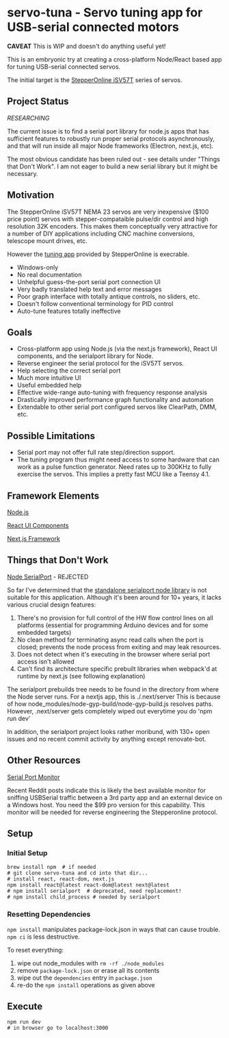 # servo-tuna - Servo tuning app for USB-serial connected motors

__CAVEAT__ This is WIP and doesn't do anything useful yet!

This is an embryonic try at creating a cross-platform Node/React based app for tuning USB-serial connected servos.

The initial target is the
[StepperOnline iSV57T](https://www.omc-stepperonline.com/nema-23-integrated-easy-servo-motor-90w-3000rpm-0-3nm-42-49oz-in-20-50vdc-brushless-dc-servo-motor-isv57t-090)
series of servos.

## Project Status

*RESEARCHING*

The current issue is to find a serial port library for node.js apps that has sufficient features
to robustly run proper serial protocols asynchronously, and that
will run inside all major Node frameworks (Electron, next.js, etc).

The most obvious candidate has been ruled out - see details under "Things that Don't Work".
I am not eager to build a new serial library but it might be necessary.


## Motivation

The StepperOnline iSV57T NEMA 23 servos are very inexpensive ($100 price point) servos with stepper-compataible pulse/dir control and high resolution 32K encoders.
This makes them conceptually very attractive for a number of DIY applications including CNC machine conversions, telescope mount drives, etc.

However the [tuning app](https://www.omc-stepperonline.com/index.php?route=product/product/get_file&file=1361/iSV-T_software.zip) provided by StepperOnline is execrable.

* Windows-only
* No real documentation
* Unhelpful guess-the-port serial port connection UI
* Very badly translated help text and error messages
* Poor graph interface with totally antique controls, no sliders, etc.
* Doesn't follow conventional terminology for PID control
* Auto-tune features totally ineffective

## Goals

* Cross-platform app using Node.js (via the next.js framework), React UI components, and the serialport library for Node.
* Reverse engineer the serial protocol for the iSV57T servos.
* Help selecting the correct serial port
* Much more intuitive UI
* Useful embedded help
* Effective wide-range auto-tuning with frequency response analysis
* Drastically improved performance graph functionality and automation
* Extendable to other serial port configured servos like ClearPath, DMM, etc.

## Possible Limitations

* Serial port may not offer full rate step/direction support.
* The tuning program thus might need access to some hardware that can work
  as a pulse function generator.  Need rates up to 300KHz to fully exercise the servos.
  This implies a pretty fast MCU like a Teensy 4.1.

## Framework Elements

[Node.js](https://nodejs.org/en/download/)

[React UI Components](https://react.dev/learn/start-a-new-react-project)

[Next.js Framework](https://nextjs.org/)

## Things that Don't Work

[Node SerialPort](https://serialport.io/) - REJECTED

So far I've determined that the [standalone serialport node library](https://serialport.io/)
is not suitable for this application.  Although it's been around for 10+ years, it
lacks various crucial design features:

1. There's no provision for full control of the HW flow control lines on all platforms
   (essential for programming Arduino devices and for some embedded targets)
2. No clean method for terminating async read calls when the port is closed; prevents
   the node process from exiting and may leak resources.
3. Does not detect when it's executing in the browser where serial port access isn't allowed
4. Can't find its architecture specific prebuilt libraries when webpack'd at
   runtime by next.js (see following explanation)

The serialport prebuilds tree needs to be found in the directory from where the Node server runs.
For a nextjs app, this is ./.next/server
This is because of how node_modules/node-gyp-build/node-gyp-build.js resolves paths.
However, .next/server gets completely wiped out everytime you do 'npm run dev'

In addition, the serialport project looks rather moribund, with 130+ open issues and no recent
commit activity by anything except renovate-bot.

## Other Resources

[Serial Port Monitor](https://www.com-port-monitoring.com/)

Recent Reddit posts indicate this is likely the best available monitor for sniffing
USBSerial traffic between a 3rd party app and an external device on a Windows host.
You need the $99 pro version for this capability.  This monitor will be needed for
reverse engineering the Stepperonline protocol.

## Setup

### Initial Setup
```
brew install npm  # if needed
# git clone servo-tuna and cd into that dir...
# install react, react-dom, next.js
npm install react@latest react-dom@latest next@latest
# npm install serialport  # deprecated, need replacement!
# npm install child_process # needed by serialport
```

### Resetting Dependencies

`npm install` manipulates package-lock.json in ways that can cause trouble.  `npm ci` is less destructive.

To reset everything:

1. wipe out node_modules with `rm -rf ./node_modules`
2. remove `package-lock.json` or erase all its contents
3. wipe out the `dependencies` entry in `package.json`
4. re-do the `npm install` operations as given above

## Execute


```
npm run dev
# in browser go to localhost:3000
```